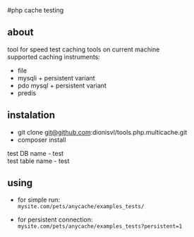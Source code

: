 #php cache testing


## about 
tool for speed test caching tools on current machine  
supported caching instruments:
- file
- mysqli + persistent variant
- pdo mysql + persistent variant
- predis
## instalation
- git clone git@github.com:dionisvl/tools.php.multicache.git 
- composer install


test DB name - test  
test table name - test

## using
- for simple run:  
`mysite.com/pets/anycache/examples_tests/`

- for persistent connection:   
`mysite.com/pets/anycache/examples_tests?persistent=1`
